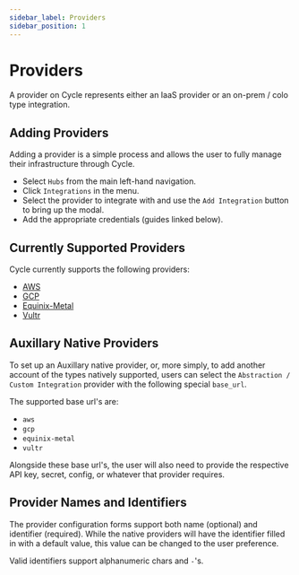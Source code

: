 ```yaml
---
sidebar_label: Providers
sidebar_position: 1
---
```


# Providers
A provider on Cycle represents either an IaaS provider or an on-prem / colo type integration.  


## Adding Providers

Adding a provider is a simple process and allows the user to fully manage their infrastructure through Cycle.

- Select `Hubs` from the main left-hand navigation.
- Click `Integrations` in the menu.
- Select the provider to integrate with and use the `Add Integration` button to bring up the modal.
- Add the appropriate credentials (guides linked below).


## Currently Supported Providers

Cycle currently supports the following providers:


- [AWS](/reference/hubs/integrations/providers/configure-aws)
- [GCP](/reference/hubs/integrations/providers/configure-gcp)
- [Equinix-Metal](/reference/hubs/integrations/providers/configure-equinix)
- [Vultr](/reference/hubs/integrations/providers/configure-vultr)

## Auxillary Native Providers

To set up an Auxillary native provider, or, more simply, to add another account of the types natively supported, users can select the `Abstraction / Custom Integration` provider with the following special `base_url`.

The supported base url's are:

- `aws`
- `gcp`
- `equinix-metal`
- `vultr`


Alongside these base url's, the user will also need to provide the respective API key, secret, config, or whatever that provider requires.




## Provider Names and Identifiers
The provider configuration forms support both name (optional) and identifier (required).  While the native providers will have the identifier filled in with a default value, this value can be changed to the user preference.  

Valid identifiers support alphanumeric chars and `-`'s.
